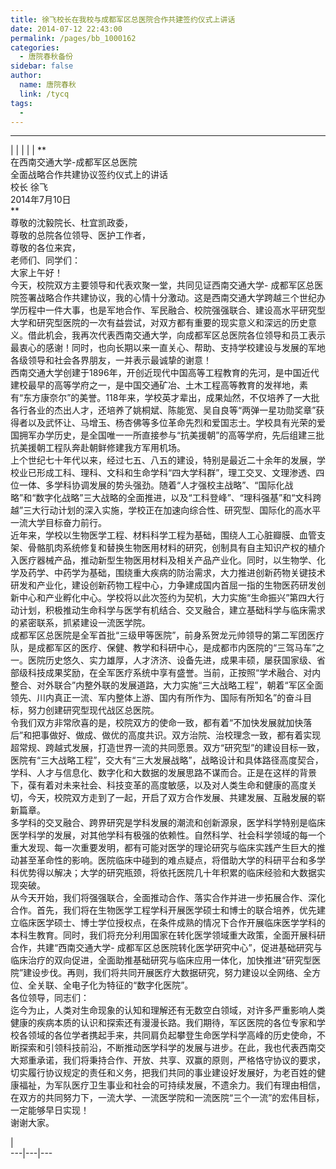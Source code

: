 ```yaml
---
title: 徐飞校长在我校与成都军区总医院合作共建签约仪式上讲话
date: 2014-07-12 22:43:00
permalink: /pages/bb_1000162
categories: 
  - 唐院春秋备份
sidebar: false
author: 
  name: 唐院春秋
  link: /tycq
tags: 
  - 
---
```


* * *

  
|  |  |  |  |  **  
在西南交通大学-成都军区总医院  
全面战略合作共建协议签约仪式上的讲话  
校长 徐飞  
2014年7月10日  
**  
尊敬的沈毅院长、杜宜凯政委，  
尊敬的总院各位领导、医护工作者，  
尊敬的各位来宾，  
老师们、同学们：  
大家上午好！  
今天，校院双方主要领导和代表欢聚一堂，共同见证西南交通大学-
成都军区总医院签署战略合作共建协议，我的心情十分激动。这是西南交通大学跨越三个世纪办学历程中一件大事，也是军地合作、军民融合、校院强强联合、建设高水平研究型大学和研究型医院的一次有益尝试，对双方都有重要的现实意义和深远的历史意义。借此机会，我再次代表西南交通大学，向成都军区总医院各位领导和员工表示最衷心的感谢！同时，也向长期以来一直关心、帮助、支持学校建设与发展的军地各级领导和社会各界朋友，一并表示最诚挚的谢意！  
西南交通大学创建于1896年，开创近现代中国高等工程教育的先河，是中国近代建校最早的高等学府之一，是中国交通矿冶、土木工程高等教育的发祥地，素有“东方康奈尔”的美誉。118年来，学校英才辈出，成果灿然，不仅培养了一大批各行各业的杰出人才，还培养了姚桐斌、陈能宽、吴自良等“两弹一星功勋奖章”获得者以及武怀让、马增玉、杨杏佛等多位革命先烈和爱国志士。学校具有光荣的爱国拥军办学历史，是全国唯一一所直接参与“抗美援朝”的高等学府，先后组建三批抗美援朝工程队奔赴朝鲜修建我方军用机场。  
上个世纪七十年代以来，经过七五、八五的建设，特别是最近二十余年的发展，学校业已形成工科、理科、文科和生命学科“四大学科群”，理工交叉、文理渗透、四位一体、多学科协调发展的势头强劲。随着“人才强校主战略”、“国际化战略”和“数字化战略”三大战略的全面推进，以及“工科登峰”、“理科强基”和“文科跨越”三大行动计划的深入实施，学校正在加速向综合性、研究型、国际化的高水平一流大学目标奋力前行。  
近年来，学校以生物医学工程、材料科学工程为基础，围绕人工心脏瓣膜、血管支架、骨骼肌肉系统修复和替换生物医用材料的研究，创制具有自主知识产权的植介入医疗器械产品，推动新型生物医用材料及相关产品产业化。同时，以生物学、化学及药学、中药学为基础，围绕重大疾病的防治需求，大力推进创新药物关键技术研发和产业化，建设创新药物工程中心，力争建成国内首屈一指的生物医药研发创新中心和产业孵化中心。学校将以此次签约为契机，大力实施“生命振兴”第四大行动计划，积极推动生命科学与医学有机结合、交叉融合，建立基础科学与临床需求的紧密联系，抓紧建设一流医学院。  
成都军区总医院是全军首批“三级甲等医院”，前身系贺龙元帅领导的第二军团医疗队，是成都军区的医疗、保健、教学和科研中心，是成都市内医院的“三驾马车”之一。医院历史悠久、实力雄厚，人才济济、设备先进，成果丰硕，屡获国家级、省部级科技成果奖励，在全军医疗系统中享有盛誉。当前，正按照“学术融合、对内整合、对外联合”内整外联的发展道路，大力实施“三大战略工程”，朝着“军区全面领先、川内真正一流、军内整体上游、国内有所作为、国际有所知名”的奋斗目标，努力创建研究型现代战区总医院。  
令我们双方非常欣喜的是，校院双方的使命一致，都有着“不加快发展就加快落后”和把事做好、做成、做优的高度共识。双方治院、治校理念一致，都有着实现超常规、跨越式发展，打造世界一流的共同愿景。双方“研究型”的建设目标一致，医院有“三大战略工程”，交大有“三大发展战略”，战略设计和具体路径高度契合，学科、人才与信息化、数字化和大数据的发展思路不谋而合。正是在这样的背景下，葆有着对未来社会、科技变革的高度敏感，以及对人类生命和健康的高度关切，今天，校院双方走到了一起，开启了双方合作发展、共建发展、互融发展的崭新篇章。  
多学科的交叉融合、跨界研究是学科发展的潮流和创新源泉，医学科学特别是临床医学科学的发展，对其他学科有极强的依赖性。自然科学、社会科学领域的每一个重大发现、每一次重要发明，都有可能对医学的理论研究与临床实践产生巨大的推动甚至革命性的影响。医院临床中碰到的难点疑点，将借助大学的科研平台和多学科优势得以解决；大学的研究瓶颈，将依托医院几十年积累的临床经验和大数据实现突破。  
从今天开始，我们将强强联合，全面推动合作、落实合作并进一步拓展合作、深化合作。首先，我们将在生物医学工程学科开展医学硕士和博士的联合培养，优先建立临床医学硕士、博士学位授权点，在条件成熟的情况下合作开展临床医学学科的本科生教育。同时，我们将充分利用国家在转化医学领域重大政策，全面开展科研合作，共建“西南交通大学-
成都军区总医院转化医学研究中心”，促进基础研究与临床治疗的双向促进，全面助推基础研究与临床应用一体化，加快推进“研究型医院”建设步伐。再则，我们将共同开展医疗大数据研究，努力建设以全网络、全方位、全关联、全电子化为特征的“数字化医院”。  
各位领导，同志们：  
迄今为止，人类对生命现象的认知和理解还有无数空白领域，对许多严重影响人类健康的疾病本质的认识和探索还有漫漫长路。我们期待，军区医院的各位专家和学校各领域的各位学者携起手来，共同肩负起攀登生命医学科学高峰的历史使命，不断探索和引领科技前沿，不断推动医学科学的发展与进步。在此，我也代表西南交大郑重承诺，我们将秉持合作、开放、共享、双赢的原则，严格恪守协议的要求，切实履行协议规定的责任和义务，把我们共同的事业建设好发展好，为老百姓的健康福祉，为军队医疗卫生事业和社会的可持续发展，不遗余力。我们有理由相信，在双方的共同努力下，一流大学、一流医学院和一流医院“三个一流”的宏伟目标，一定能够早日实现！  
谢谢大家。  
  
  
|  
---|---|---